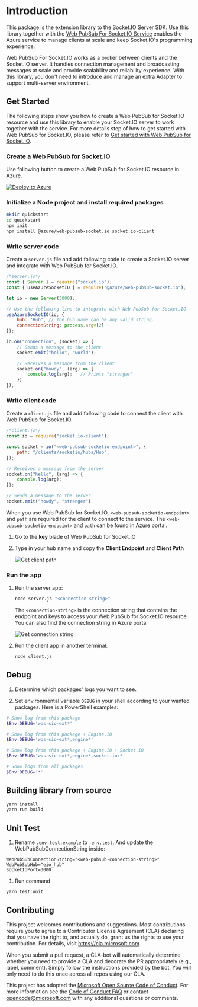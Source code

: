 # Introduction

This package is the extension library to the Socket.IO Server SDK. Use this library together with the [Web PubSub For Socket.IO Service](https://learn.microsoft.com/azure/azure-web-pubsub/socketio-overview) enables the Azure service to manage clients at scale and keep Socket.IO's programming experience.

Web PubSub For Socket.IO works as a broker between clients and the Socket.IO server. It handles connection management and broadcasting messages at scale and provide scalability and reliability experience. With this library, you don't need to introduce and manage an extra Adapter to support multi-server environment.

## Get Started

The following steps show you how to create a Web PubSub for Socket.IO resource and use this library to enable your Socket.IO server to work together with the service. For more details step of how to get started with Web PubSub for Socket.IO, please refer to [Get started with Web PubSub for Socket.IO](https://learn.microsoft.com/azure/azure-web-pubsub/socketio-quickstart).

### Create a Web PubSub for Socket.IO

Use following button to create a Web PubSub for Socket.IO resource in Azure.

[![Deploy to Azure](https://aka.ms/deploytoazurebutton)](https://ms.portal.azure.com/#create/Microsoft.WebPubSubForSocketIO)

### Initialize a Node project and install required packages

```bash
mkdir quickstart
cd quickstart
npm init
npm install @azure/web-pubsub-socket.io socket.io-client
```

### Write server code

Create a `server.js` file and add following code to create a Socket.IO server and integrate with Web PubSub for Socket.IO.

```javascript
/*server.js*/
const { Server } = require("socket.io");
const { useAzureSocketIO } = require("@azure/web-pubsub-socket.io");

let io = new Server(3000);

// Use the following line to integrate with Web PubSub for Socket.IO
useAzureSocketIO(io, {
    hub: "Hub", // The hub name can be any valid string.
    connectionString: process.argv[2]
});

io.on("connection", (socket) => {
    // Sends a message to the client
    socket.emit("hello", "world");

    // Receives a message from the client
    socket.on("howdy", (arg) => {
        console.log(arg);   // Prints "stranger"
    })
});
```

### Write client code

Create a `client.js` file and add following code to connect the client with Web PubSub for Socket.IO.

```javascript
/*client.js*/
const io = require("socket.io-client");

const socket = io("<web-pubsub-socketio-endpoint>", {
    path: "/clients/socketio/hubs/Hub",
});

// Receives a message from the server
socket.on("hello", (arg) => {
    console.log(arg);
});

// Sends a message to the server
socket.emit("howdy", "stranger")
```

When you use Web PubSub for Socket.IO, `<web-pubsub-socketio-endpoint>` and `path` are required for the client to connect to the service. The `<web-pubsub-socketio-endpoint>` and `path` can be found in Azure portal.

1. Go to the **key** blade of Web PubSub for Socket.IO

1. Type in your hub name and copy the **Client Endpoint** and **Client Path**

    ![Get client path](https://learn.microsoft.com/azure/azure-web-pubsub/media/socketio-quickstart/client-url.png)

### Run the app

1. Run the server app:

    ```bash
    node server.js "<connection-string>"
    ```

    The `<connection-string>` is the connection string that contains the endpoint and keys to access your Web PubSub for Socket.IO resource. You can also find the connection string in Azure portal

    ![Get connection string](https://learn.microsoft.com/azure/azure-web-pubsub/media/socketio-quickstart/connection-string.png)

2. Run the client app in another terminal:

    ```bash
    node client.js
    ```

## Debug

1. Determine which packages' logs you want to see.

2. Set environmental variable `DEBUG` in your shell according to your wanted packages. Here is a PowerShell examples:

```powershell
# Show log from this package
$Env:DEBUG='wps-sio-ext*'

# Show log from this package + Engine.IO
$Env:DEBUG='wps-sio-ext*,engine*'

# Show log from this package + Engine.IO + Socket.IO
$Env:DEBUG='wps-sio-ext*,engine*,socket.io:*'

# Show logs from all packages
$Env:DEBUG='*'
```

## Building library from source

```bash
yarn install
yarn run build
```

## Unit Test

1. Rename `.env.test.example` to `.env.test`. And update the WebPubSubConnectionString inside:

```file
WebPubSubConnectionString="<web-pubsub-connection-string>"
WebPubSubHub="eio_hub"
SocketIoPort=3000
```

1. Run command

```bash
yarn test:unit
```

## Contributing

This project welcomes contributions and suggestions.  Most contributions require you to agree to a
Contributor License Agreement (CLA) declaring that you have the right to, and actually do, grant us
the rights to use your contribution. For details, visit https://cla.microsoft.com.

When you submit a pull request, a CLA-bot will automatically determine whether you need to provide
a CLA and decorate the PR appropriately (e.g., label, comment). Simply follow the instructions
provided by the bot. You will only need to do this once across all repos using our CLA.

This project has adopted the [Microsoft Open Source Code of Conduct](https://opensource.microsoft.com/codeofconduct/).
For more information see the [Code of Conduct FAQ](https://opensource.microsoft.com/codeofconduct/faq/) or
contact [opencode@microsoft.com](mailto:opencode@microsoft.com) with any additional questions or comments.